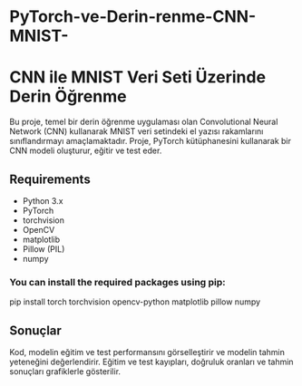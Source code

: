 # PyTorch-ve-Derin-renme-CNN-MNIST-
# CNN ile MNIST Veri Seti Üzerinde Derin Öğrenme
Bu proje, temel bir derin öğrenme uygulaması olan Convolutional Neural Network (CNN) kullanarak MNIST veri setindeki el yazısı rakamlarını sınıflandırmayı amaçlamaktadır. Proje, PyTorch kütüphanesini kullanarak bir CNN modeli oluşturur, eğitir ve test eder.

## Requirements
* Python 3.x
* PyTorch
* torchvision
* OpenCV
* matplotlib
* Pillow (PIL)
* numpy

### You can install the required packages using pip:
pip install torch torchvision opencv-python matplotlib pillow numpy


## Sonuçlar
Kod, modelin eğitim ve test performansını görselleştirir ve modelin tahmin yeteneğini değerlendirir. Eğitim ve test kayıpları, doğruluk oranları ve tahmin sonuçları grafiklerle gösterilir.
